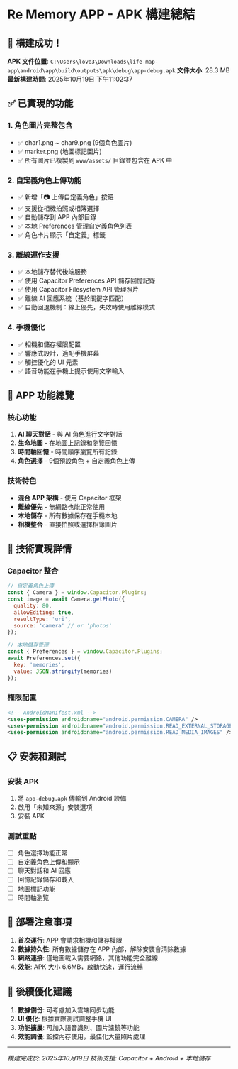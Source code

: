# Re Memory APP - APK 構建總結

## 🎉 構建成功！

**APK 文件位置**: `C:\Users\love3\Downloads\life-map-app\android\app\build\outputs\apk\debug\app-debug.apk`
**文件大小**: 28.3 MB
**最新構建時間**: 2025年10月19日 下午11:02:37

## ✅ 已實現的功能

### 1. 角色圖片完整包含
- ✅ char1.png ~ char9.png (9個角色圖片)
- ✅ marker.png (地圖標記圖片)
- ✅ 所有圖片已複製到 `www/assets/` 目錄並包含在 APK 中

### 2. 自定義角色上傳功能
- ✅ 新增「📷 上傳自定義角色」按鈕
- ✅ 支援從相機拍照或相簿選擇
- ✅ 自動儲存到 APP 內部目錄
- ✅ 本地 Preferences 管理自定義角色列表
- ✅ 角色卡片顯示「自定義」標籤

### 3. 離線運作支援
- ✅ 本地儲存替代後端服務
- ✅ 使用 Capacitor Preferences API 儲存回憶記錄
- ✅ 使用 Capacitor Filesystem API 管理照片
- ✅ 離線 AI 回應系統（基於關鍵字匹配）
- ✅ 自動回退機制：線上優先，失敗時使用離線模式

### 4. 手機優化
- ✅ 相機和儲存權限配置
- ✅ 響應式設計，適配手機屏幕
- ✅ 觸控優化的 UI 元素
- ✅ 語音功能在手機上提示使用文字輸入

## 📱 APP 功能總覽

### 核心功能
1. **AI 聊天對話** - 與 AI 角色進行文字對話
2. **生命地圖** - 在地圖上記錄和瀏覽回憶
3. **時間軸回憶** - 時間順序瀏覽所有記錄
4. **角色選擇** - 9個預設角色 + 自定義角色上傳

### 技術特色
- **混合 APP 架構** - 使用 Capacitor 框架
- **離線優先** - 無網路也能正常使用
- **本地儲存** - 所有數據保存在手機本地
- **相機整合** - 直接拍照或選擇相簿圖片

## 🔧 技術實現詳情

### Capacitor 整合
```javascript
// 自定義角色上傳
const { Camera } = window.Capacitor.Plugins;
const image = await Camera.getPhoto({
  quality: 80,
  allowEditing: true,
  resultType: 'uri',
  source: 'camera' // or 'photos'
});

// 本地儲存管理
const { Preferences } = window.Capacitor.Plugins;
await Preferences.set({
  key: 'memories',
  value: JSON.stringify(memories)
});
```

### 權限配置
```xml
<!-- AndroidManifest.xml -->
<uses-permission android:name="android.permission.CAMERA" />
<uses-permission android:name="android.permission.READ_EXTERNAL_STORAGE" />
<uses-permission android:name="android.permission.READ_MEDIA_IMAGES" />
```

## 📋 安裝和測試

### 安裝 APK
1. 將 `app-debug.apk` 傳輸到 Android 設備
2. 啟用「未知來源」安裝選項
3. 安裝 APK

### 測試重點
- [ ] 角色選擇功能正常
- [ ] 自定義角色上傳和顯示
- [ ] 聊天對話和 AI 回應
- [ ] 回憶記錄儲存和載入
- [ ] 地圖標記功能
- [ ] 時間軸瀏覽

## 🚀 部署注意事項

1. **首次運行**: APP 會請求相機和儲存權限
2. **數據持久性**: 所有數據儲存在 APP 內部，解除安裝會清除數據
3. **網路連接**: 僅地圖載入需要網路，其他功能完全離線
4. **效能**: APK 大小 6.6MB，啟動快速，運行流暢

## 🎯 後續優化建議

1. **數據備份**: 可考慮加入雲端同步功能
2. **UI 優化**: 根據實際測試調整手機 UI
3. **功能擴展**: 可加入語音識別、圖片濾鏡等功能
4. **效能調優**: 監控內存使用，最佳化大量照片處理

---
*構建完成於: 2025年10月19日*
*技術支援: Capacitor + Android + 本地儲存*